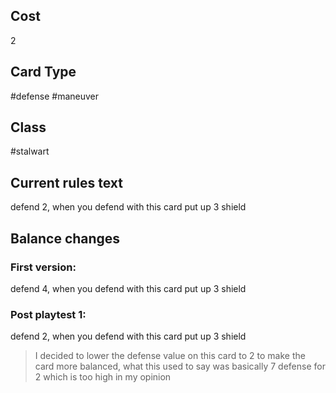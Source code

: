 ## Cost
2
## Card Type
#defense #maneuver 
## Class
#stalwart 
## Current rules text
defend 2, when you defend with this card put up 3 shield
## Balance changes
### First version:
defend 4, when you defend with this card put up 3 shield
### Post playtest 1:
defend 2, when you defend with this card put up 3 shield
> I decided to lower the defense value on this card to 2 to make the card more balanced, what this used to say was basically 7 defense for 2 which is too high in my opinion

